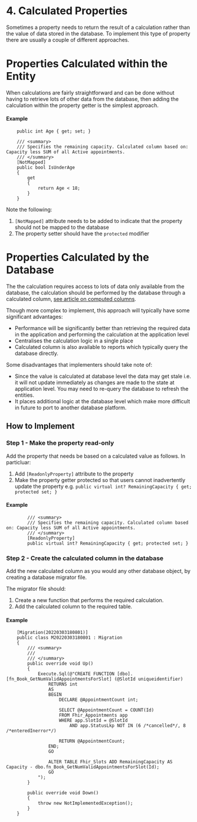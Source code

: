 # 4. Calculated Properties

Sometimes a property needs to return the result of a calculation rather than the value of data stored in the database. To implement this type of property there are usually a couple of different approaches.

# Properties Calculated within the Entity

When calculations are fairly straightforward and can be done without having to retrieve lots of other data from the database, then adding the calculation within the property getter is the simplest approach.

#### Example
```
    public int Age { get; set; }

    /// <summary>
    /// Specifies the remaining capacity. Calculated column based on: Capacity less SUM of all Active appointments.
    /// </summary>
    [NotMapped]
    public bool IsUnderAge
    {
        get
        {
            return Age < 18;
        }
    }
```
Note the following:

1.  `[NotMapped]` attribute needs to be added to indicate that the property should not be mapped to the database
1.  The property setter should have the `protected` modifier

# Properties Calculated by the Database
The the calculation requires access to lots of data only available from the database, the calculation should be performed by the database through a calculated column, <a href="https://database.guide/create-a-computed-column-that-uses-data-from-another-table-in-sql-server/" target="_blank">see article on computed columns</a>.

Though more complex to implement, this approach will typically have some significant advantages:

* Performance will be significantly better than retrieving the required data in the application and performing the calculation at the application level
* Centralises the calculation logic in a single place
* Calculated column is also available to reports which typically query the database directly.

Some disadvantages that implementers should take note of:

* Since the value is calculated at database level the data may get stale i.e. it will not update immediately as changes are made to the state at application level. You may need to re-query the database to refresh the entities.
* It places additional logic at the database level which make more difficult in future to port to another database platform.

## How to Implement

### Step 1 - Make the property read-only

Add the property that needs be based on a calculated value as follows. In particluar:

   1. Add `[ReadonlyProperty]` attribute to the property
   1. Make the property getter protected so that users cannot inadvertently update the property e.g. `public virtual int? RemainingCapacity { get; protected set; }`

#### Example
```
        /// <summary>
        /// Specifies the remaining capacity. Calculated column based on: Capacity less SUM of all Active appointments.
        /// </summary>
        [ReadonlyProperty]
        public virtual int? RemainingCapacity { get; protected set; }
```

### Step 2 - Create the calculated column in the database

Add the new calculated column as you would any other database object, by creating a database migrator file.

The migrator file should:

1. Create a new function that performs the required calculation.
1. Add the calculated column to the required table.

#### Example

```
    [Migration(20220303180801)]
    public class M20220303180801 : Migration
    {
        /// <summary>
        /// 
        /// </summary>
        public override void Up()
        {
            Execute.Sql(@"CREATE FUNCTION [dbo].[fn_Book_GetNumValidAppointmentsForSlot] (@SlotId uniqueidentifier)  
                RETURNS int
                AS  
                BEGIN  
                    DECLARE @AppointmentCount int;

                    SELECT @AppointmentCount = COUNT(Id)
	                FROM Fhir_Appointments app 
	                WHERE app.SlotId = @SlotId 
		                AND app.StatusLkp NOT IN (6 /*cancelled*/, 8 /*enteredInerror*/)

                    RETURN @AppointmentCount;
                END;
                GO
				
                ALTER TABLE Fhir_Slots ADD RemainingCapacity AS Capacity - dbo.fn_Book_GetNumValidAppointmentsForSlot(Id);
                GO
            ");
        }

        public override void Down()
        {
            throw new NotImplementedException();
        }
    }
```

